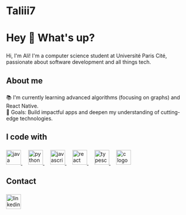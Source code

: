 <h1 align="left">Taliii7</h1>

###

<h1 align="left">Hey 👋 What's up?</h1>

###

<p align="left">Hi, I'm Ali! I'm a computer science student at Université Paris Cité, passionate about software development and all things tech.</p>

###

<h2 align="left">About me</h2>

###

<p align="left">📚 I'm currently learning advanced algorithms (focusing on graphs) and React Native.<br>🎯 Goals: Build impactful apps and deepen my understanding of cutting-edge technologies.</p>

###

<h2 align="left">I code with</h2>

###

<div align="left">
<a href="https://docs.oracle.com/en/java/" target="_blank">
    <img src="https://cdn.jsdelivr.net/gh/devicons/devicon/icons/java/java-original.svg" height="40" alt="java logo" />
</a>
<img width="12" />

  <a href="https://docs.python.org/3/" target="_blank">
    <img src="https://cdn.jsdelivr.net/gh/devicons/devicon/icons/python/python-original.svg" height="40" alt="python logo" />
</a>
<img width="12" />

 <a href="https://developer.mozilla.org/en-US/docs/Web/JavaScript" target="_blank">
    <img src="https://cdn.jsdelivr.net/gh/devicons/devicon/icons/javascript/javascript-original.svg" height="40" alt="javascript logo" />
</a>
<img width="12" />

  <a href="https://react.dev/" target="_blank">
    <img src="https://cdn.jsdelivr.net/gh/devicons/devicon/icons/react/react-original.svg" height="40" alt="react logo" />
</a>
<img width="12" />

<a href="https://www.typescriptlang.org/docs/" target="_blank">
    <img src="https://cdn.jsdelivr.net/gh/devicons/devicon/icons/typescript/typescript-original.svg" height="40" alt="typescript logo" />
</a>
<img width="12" />

<a href="https://en.cppreference.com/w/c" target="_blank">
    <img src="https://cdn.jsdelivr.net/gh/devicons/devicon/icons/c/c-original.svg" height="40" alt="c logo" />
</a>
</div>

###

<h2 align="left">Contact</h2>

###

<div align="left">
  <a href="https://www.linkedin.com/in/ali-traore-86b913329/" target="_blank">
      <img src="https://cdn.jsdelivr.net/gh/devicons/devicon/icons/linkedin/linkedin-original.svg" height="40" alt="linkedin logo" />
  </a>
</div>

###
